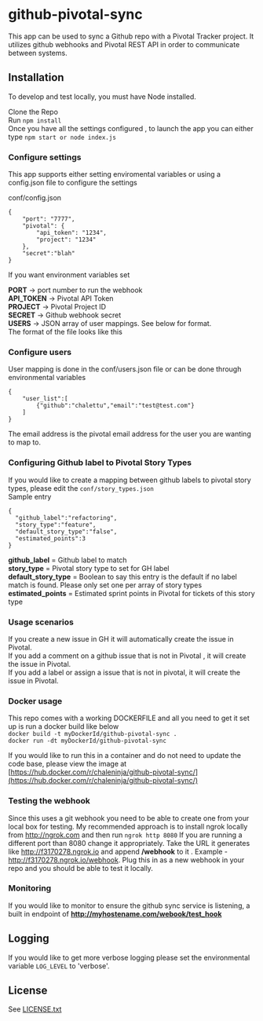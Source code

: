 # github-pivotal-sync

This app can be used to sync a Github repo with a Pivotal Tracker project.  It utilizes github webhooks and Pivotal REST API in order to communicate between systems.

## Installation

To develop and test locally, you must have Node installed.

Clone the Repo     
Run ```npm install```  
Once you have all the settings configured , to launch the app you can either type ``` npm start or node index.js ```

### Configure settings

This app supports either setting enviromental variables or using a config.json file to configure the settings  

conf/config.json
```
{
    "port": "7777",
    "pivotal": {
        "api_token": "1234",
        "project": "1234"
    },
    "secret":"blah"
}
```
If you want environment variables set  

**PORT** -> port number to run the webhook  
**API_TOKEN** -> Pivotal API Token   
**PROJECT** -> Pivotal Project ID  
**SECRET** -> Github webhook secret  
**USERS** -> JSON array of user mappings.  See below for format.  
The format of the file looks like this  

### Configure users
User mapping is done in the conf/users.json file  or can be done through environmental variables  

```
{
    "user_list":[
        {"github":"chalettu","email":"test@test.com"}
    ]
} 
```
The email address is the pivotal email address for the user you are wanting to map to.  
### Configuring Github label to Pivotal Story Types  
If you would like to create a mapping between github labels to pivotal story types, please edit the ```conf/story_types.json ```  
Sample entry  
  
```
{
  "github_label":"refactoring",
  "story_type":"feature",
  "default_story_type":"false",
  "estimated_points":3
}
```  
**github_label** = Github label to match  
**story_type** = Pivotal story type to set for GH label  
**default_story_type** = Boolean to say this entry is the default if no label match is found.  Please only set one per array of story types  
**estimated_points** = Estimated sprint points in Pivotal for tickets of this story type  
### Usage scenarios
If you create a new issue in GH it will automatically create the issue in Pivotal.  
If you add a comment on a github issue that is not in Pivotal , it will create the issue in Pivotal.  
If you add a label or assign a issue that is not in pivotal, it will create the issue in Pivotal.  

### Docker usage
This repo comes with a working DOCKERFILE and all you need to get it set up is run a docker build like below  
```docker build -t myDockerId/github-pivotal-sync .```  
```docker run -dt myDockerId/github-pivotal-sync ```  
 
If you would like to run this in a container and do not need to update the code base, please view the image at [https://hub.docker.com/r/chaleninja/github-pivotal-sync/](https://hub.docker.com/r/chaleninja/github-pivotal-sync/) 

### Testing the webhook
Since this uses a git webhook you need to be able to create one from your local box for testing.  My recommended approach is to install ngrok locally from http://ngrok.com and then run ```ngrok http 8080``` If you are running a different port than 8080 change it appropriately.  Take the URL it generates like http://f3170278.ngrok.io  and append **/webhook** to it .  Example - http://f3170278.ngrok.io/webhook.  Plug this in as a new webhook in your repo and you should be able to test it locally.  

### Monitoring 
If you would like to monitor to ensure the github sync service is listening, a built in endpoint of **http://myhostename.com/webook/test_hook**

## Logging
If you would like to get more verbose logging please set the environmental variable ```LOG_LEVEL``` to 'verbose'.  

## License

See [LICENSE.txt](LICENSE.txt)